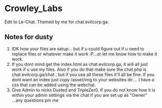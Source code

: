 # Crowley_Labs
Edit to Le-Chat. Themed by me for chat.evilcorp.ga.
## Notes for dusty
1. IDK how your files are setup... but if u could figure out if u need to replace files or whatever make it work :P...or let me know how to make it work.
2. If you dont mind get the index.html as chat.evilcorp.ga, it will all just work if u use my files. Also if you do that make sure the chat.php is chat.evilcorp.ga/chat , but if you use all these files it'll all be fine. If you dont want an index just copy /asset/img to your websites dir.... I have a css that can be added using the webchat.
3. Give Admin to nicks Dusted and TripleZer0. If you do not know how it is within your admin settings via the chat if you are set up as "Owner"
...any questions pm me
